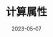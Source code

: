 ---
title: 计算属性
icon: markdown
order: 3
date: 2023-05-07
category:
    - Vue
tag:
    - computed
---